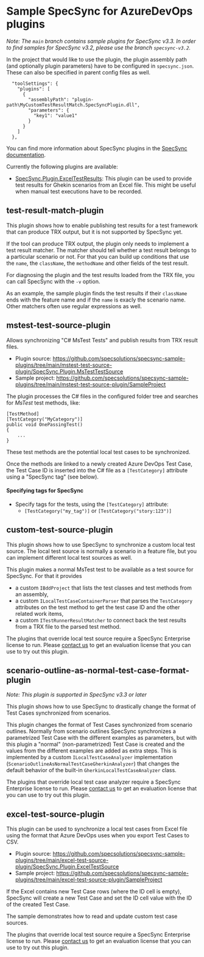 # Sample SpecSync for AzureDevOps plugins

_Note: The `main` branch contains sample plugins for SpecSync v3.3. In order to find samples for SpecSync v3.2, please use the branch `specsync-v3.2`._

In the project that would like to use the plugin, the plugin assembly path (and optionally plugin parameters)
have to be configured in `specsync.json`. These can also be specified in parent config files as well.

```
  "toolSettings": {
    "plugins": [
      {
        "assemblyPath": "plugin-path\MyCustomTestResultMatch.SpecSyncPlugin.dll",
        "parameters": {
          "key1": "value1"
        }
      }
    ] 
  },
```

You can find more information about SpecSync plugins in the [SpecSync documentation](https://speclink.me/specsync-plugins).

Currently the following plugins are available:

* [SpecSync.Plugin.ExcelTestResults](excel-test-results-plugin): This plugin can be used to provide test results for Ghekin scenarios from an Excel file. This might 
be useful when manual test executions have to be recorded.



## test-result-match-plugin

This plugin shows how to enable publishing test results for a test framework that can 
produce TRX output, but it is not supported by SpecSync yet.

If the tool can produce TRX output, the plugin only needs to implement a test result matcher.
The matcher should tell whether a test result belongs to a particular scenario or not. For that 
you can build up conditions that use the `name`, the `className`, the `methodName` and other fields 
of the test result.

For diagnosing the plugin and the test results loaded from the TRX file, you can call SpecSync with the
`-v` option.

As an example, the sample plugin finds the test results if their `className` ends with the feature name and 
if the `name` is exacly the scenario name. Other matchers often use regular expressions as well.


## mstest-test-source-plugin

Allows synchronizing "C# MsTest Tests" and publish results from TRX result files.

* Plugin source: https://github.com/specsolutions/specsync-sample-plugins/tree/main/mstest-test-source-plugin/SpecSync.Plugin.MsTestTestSource
* Sample project: https://github.com/specsolutions/specsync-sample-plugins/tree/main/mstest-test-source-plugin/SampleProject

The plugin processes the C# files in the configured folder tree and searches for *MsTest* test methods, like:

```
[TestMethod]
[TestCategory("MyCategory")]
public void OnePassingTest()
{
    ...
}
```

These test methods are the potential local test cases to be synchronized. 

Once the methods are linked to a newly created Azure DevOps Test Case, the Test Case ID is inserted into the 
C# file as a `[TestCategory]` attribute using a "SpecSync tag" (see below).


#### Specifying tags for SpecSync

* Specify tags for the tests, using the `[TestCategory]` attribute:
    * `[TestCategory("my_tag")]` or `[TestCategory("story:123")]`


## custom-test-source-plugin

This plugin shows how to use SpecSync to synchronize a custom local test source. The local test source 
is normally a scenario in a feature file, but you can implement different local test sources as well.

This plugin makes a normal MsTest test to be available as a test source for SpecSync. For that it provides 

* a custom `IBddProject` that lists the test classes and test methods from an assembly,
* a custom `ILocalTestCaseContainerParser` that parses the `TestCategory` attributes on the test method to get the test case ID and the other related work items,
* a custom `ITestRunnerResultMatcher` to connect back the test results from a TRX file to the parsed test method.

The plugins that override local test source require a SpecSync Enterprise license to run. Please [contact us](https://specsolutions.gitbook.io/specsync/contact/specsync-support) to get an evaluation license that you can use to try out this plugin.

## scenario-outline-as-normal-test-case-format-plugin

_Note: This plugin is supported in SpecSync v3.3 or later_

This plugin shows how to use SpecSync to drastically change the format of 
Test Cases synchronized from scenarios. 

This plugin changes the format of Test Cases synchronized from scenario 
outlines. Normally from scenario outlines SpecSync synchronizes a parametrized 
Test Case with the different examples as parameters, but with this plugin a 
"normal" (non-parametrized) Test Case is created and the values from the 
different examples are added as extra steps. This is implemented by a custom
`ILocalTestCaseAnalyzer` implementation (`ScenarioOutlineAsNormalTestCaseGherkinAnalyzer`)
that changes the default behavior of the built-in `GherkinLocalTestCaseAnalyzer`
class.

The plugins that override local test case analyzer require a SpecSync 
Enterprise license to run. Please [contact us](https://specsolutions.gitbook.io/specsync/contact/specsync-support) 
to get an evaluation license that you can use to try out this plugin.

## excel-test-source-plugin

This plugin can be used to synchronize a local test cases from Excel file using the format that Azure DevOps uses when you export Test Cases to CSV. 

* Plugin source: https://github.com/specsolutions/specsync-sample-plugins/tree/main/excel-test-source-plugin/SpecSync.Plugin.ExcelTestSource
* Sample project: https://github.com/specsolutions/specsync-sample-plugins/tree/main/excel-test-source-plugin/SampleProject

If the Excel contains new Test Case rows (where the ID cell is empty), SpecSync will create a new Test Case and 
set the ID cell value with the ID of the created Test Case.

The sample demonstrates how to read and update custom test case sources.

The plugins that override local test source require a SpecSync Enterprise license to run. Please [contact us](https://specsolutions.gitbook.io/specsync/contact/specsync-support) to get an evaluation license that you can use to try out this plugin.
